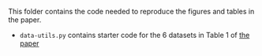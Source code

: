 This folder contains the code needed to reproduce the figures and tables in the paper.
- `data-utils.py` contains starter code for the 6 datasets in Table 1 of [the paper](https://arxiv.org/abs/1907.12207)
